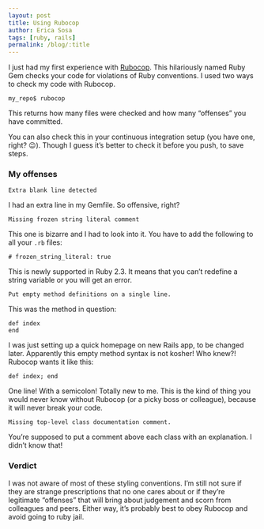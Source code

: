 ```yaml
---
layout: post
title: Using Rubocop
author: Erica Sosa
tags: [ruby, rails]
permalink: /blog/:title
---
```


I just had my first experience with [Rubocop](https://github.com/bbatsov/rubocop "Rubocop"). This hilariously named Ruby Gem checks your code for violations of Ruby conventions. I used two ways to check my code with Rubocop.

`my_repo$ rubocop`

This returns how many files were checked and how many “offenses” you have committed. 

You can also check this in your continuous integration setup (you have one, right? :wink:). Though I guess it’s better to check it before you push, to save steps.

### My offenses

~~~~
Extra blank line detected
~~~~

I had an extra line in my Gemfile. So offensive, right?

~~~
Missing frozen string literal comment
~~~

This one is bizarre and I had to look into it. You have to add the following to all your `.rb` files:


`# frozen_string_literal: true`


This is newly supported in Ruby 2.3. It means that you can’t redefine a string variable or you will get an error. 

~~~
Put empty method definitions on a single line.
~~~

This was the method in question:

~~~
def index
end
~~~

I was just setting up a quick homepage on new Rails app, to be changed later. Apparently this empty method syntax is not kosher! Who knew?! Rubocop wants it like this:

`def index; end`

One line! With a semicolon! Totally new to me. This is the kind of thing you would never know without Rubocop (or a picky boss or colleague), because it will never break your code.

~~~
Missing top-level class documentation comment.
~~~

You’re supposed to put a comment above each class with an explanation. I didn’t know that!


### Verdict

I was not aware of most of these styling conventions. I’m still not sure if they are strange prescriptions that no one cares about or if they’re legitimate “offenses” that will bring about judgement and scorn from colleagues and peers. Either way, it’s probably best to obey Rubocop and avoid going to ruby jail.
